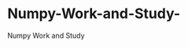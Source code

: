   # Numpy-Work-and-Study-
Numpy Work and Study 
                
                
              
                                  
                  
                                                         
                                                                 
                  
                    
                                                                                                     
                                                                                                           
                                                                                                                   
                                                                                                                                                                            
                                                                                                                                                                                                                                                                                                     
                                                                                                                                                                                                                                                                                                                                                  
                                                                                                                                                                    
                                                                                                                   
                                                                                                                               
                    
                      
